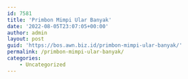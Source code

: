 ```yaml
---
id: 7581
title: 'Primbon Mimpi Ular Banyak'
date: '2022-08-05T23:07:05+00:00'
author: admin
layout: post
guid: 'https://bos.awn.biz.id/primbon-mimpi-ular-banyak/'
permalink: /primbon-mimpi-ular-banyak/
categories:
    - Uncategorized
---
```


